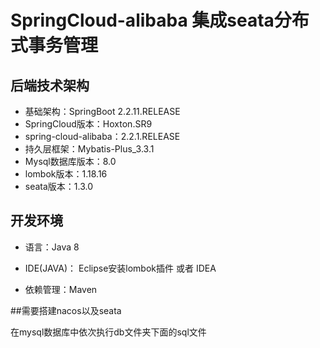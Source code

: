 SpringCloud-alibaba 集成seata分布式事务管理
=================

## 后端技术架构
- 基础架构：SpringBoot 2.2.11.RELEASE
- SpringCloud版本：Hoxton.SR9
- spring-cloud-alibaba：2.2.1.RELEASE
- 持久层框架：Mybatis-Plus_3.3.1
- Mysql数据库版本：8.0
- lombok版本：1.18.16
- seata版本：1.3.0

## 开发环境
- 语言：Java 8

- IDE(JAVA)： Eclipse安装lombok插件 或者 IDEA

- 依赖管理：Maven

##需要搭建nacos以及seata

在mysql数据库中依次执行db文件夹下面的sql文件
